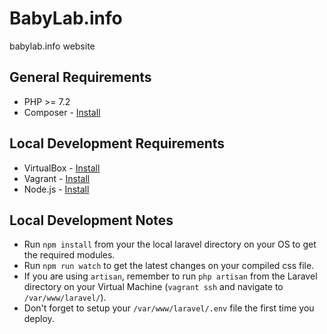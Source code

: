 # BabyLab.info
babylab.info website

## General Requirements
* PHP >= 7.2
* Composer - [Install](https://getcomposer.org/download/)

## Local Development Requirements
* VirtualBox - [Install](https://www.virtualbox.org/wiki/Downloads)
* Vagrant - [Install](https://www.vagrantup.com/downloads.html)
* Node.js - [Install](https://nodejs.org/en/download/)

## Local Development Notes
* Run `npm install` from your the local laravel directory on your OS to get the required modules.
* Run  `npm run watch` to get the latest changes on your compiled css file.
* If you are using `artisan`, remember to run `php artisan` from the Laravel directory on your Virtual Machine (`vagrant ssh` and navigate to `/var/www/laravel/`).
* Don't forget to setup your `/var/www/laravel/.env` file the first time you deploy.